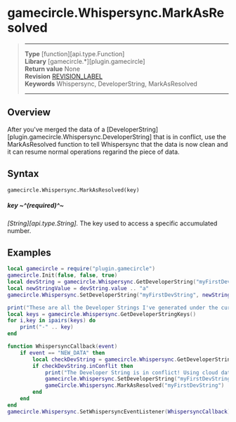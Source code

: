 # gamecircle.Whispersync.MarkAsResolved

> --------------------- ------------------------------------------------------------------------------------------
> __Type__              [function][api.type.Function]  
> __Library__           [gamecircle.*][plugin.gamecircle]  
> __Return value__      None  
> __Revision__          [REVISION_LABEL](REVISION_URL)  
> __Keywords__          Whispersync, DeveloperString, MarkAsResolved  
> --------------------- ------------------------------------------------------------------------------------------


## Overview
After you've merged the data of a [DeveloperString][plugin.gamecircle.Whispersync.DeveloperString] that is in conflict, use the MarkAsResolved function to tell Whispersync that the data is now clean and it can resume normal operations regarind the piece of data.  


## Syntax
	gamecircle.Whispersync.MarkAsResolved(key)
	
##### key ~^(required)^~
_[String][api.type.String]._ The key used to access a specific accumulated number.


## Examples

``````lua  
local gamecircle = require("plugin.gamecircle")  
gamecircle.Init(false, false, true)   
local devString = gamecircle.Whispersync.GetDeveloperString("myFirstDevString")  
local newStringValue = devString.value .. "a"  
gamecircle.Whispersync.SetDeveloperString("myFirstDevString", newStringValue)  

print("These are all the Developer Strings I've generated under the current GameData set of Whispersync.")  
local keys = gamecircle.Whispersync.GetDeveloperStringKeys()  
for i,key in ipairs(keys) do  
	print("-" .. key)  
end  

function WhispersyncCallback(event)  
	if event == "NEW_DATA" then  
		local checkDevString = gamecircle.Whispersync.GetDeveloperString("myFirstDevString")  
		if checkDevString.inConflit then  
			print("The Developer String is in conflict! Using cloud data and marking as resolved")  
			gamecircle.Whispersync.SetDeveloperString("myFirstDevString", checkDevString.cloudValue)  
			gameCircle.Whispersync.MarkAsResolved("myFirstDevString")  
		end  
	end  
end  
gamecircle.Whispersync.SetWhispersyncEventListener(WhispersyncCallback)``````
